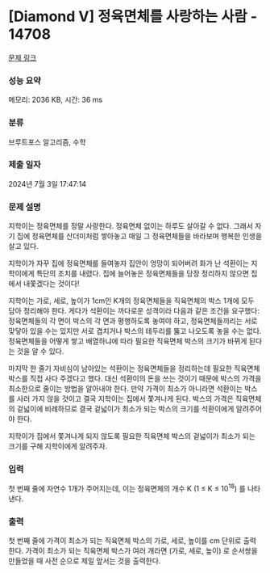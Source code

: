 # [Diamond V] 정육면체를 사랑하는 사람 - 14708 

[문제 링크](https://www.acmicpc.net/problem/14708) 

### 성능 요약

메모리: 2036 KB, 시간: 36 ms

### 분류

브루트포스 알고리즘, 수학

### 제출 일자

2024년 7월 3일 17:47:14

### 문제 설명

<p>지학이는 정육면체를 정말 사랑한다. 정육면체 없이는 하루도 살아갈 수 없다. 그래서 자기 집에 정육면체를 산더미처럼 쌓아놓고 매일 그 정육면체들을 바라보며 행복한 인생을 살고 있다.</p>

<p>지학이가 자꾸 집에 정육면체를 들여놓자 집안이 엉망이 되어버려 화가 난 석환이는 지학이에게 특단의 조치를 내렸다. 집에 늘어놓은 정육면체들을 당장 정리하지 않으면 집에서 내쫓겠다는 것이다!</p>

<p>지학이는 가로, 세로, 높이가 1cm인 K개의 정육면체들을 직육면체의 박스 1개에 모두 담아 정리해야 한다. 게다가 석환이는 까다로운 성격이라 다음과 같은 조건을 요구했다: 정육면체들의 각 면이 박스의 각 면과 평행하도록 놓여야 하고, 정육면체들끼리는 서로 맞닿아 있을 수는 있지만 서로 겹치거나 박스의 테두리를 뚫고 나오도록 놓을 수는 없다. 정육면체들을 어떻게 쌓고 배열하냐에 따라 필요한 직육면체 박스의 크기가 바뀌게 된다는 것을 알 수 있다.</p>

<p>마지막 한 줄기 자비심이 남아있는 석환이는 정육면체들을 정리하는데 필요한 직육면체 박스를 직접 사다 주겠다고 했다. 대신 석환이의 돈을 쓰는 것이기 때문에 박스의 가격을 최소한으로 줄이는 방법을 알아내야 한다. 만약 가격이 최소가 아니라면 석환이는 박스를 사러 가지 않을 것이고 결국 지학이는 집에서 쫓겨나게 된다. 박스의 가격은 직육면체의 겉넓이에 비례하므로 결국 겉넓이가 최소가 되는 박스의 크기를 석환이에게 알려주어야 한다.</p>

<p>지학이가 집에서 쫓겨나게 되지 않도록 필요한 직육면체 박스의 겉넓이가 최소가 되는 크기를 구해 지학이에게 알려주자.</p>

### 입력 

 <p>첫 번째 줄에 자연수 1개가 주어지는데, 이는 정육면체의 개수 K (1 ≤ K ≤ 10<sup>18</sup>) 를 나타낸다.</p>

### 출력 

 <p>첫 번째 줄에 가격이 최소가 되는 직육면체 박스의 가로, 세로, 높이를 cm 단위로 출력한다. 가격이 최소가 되는 직육면체 박스가 여러 개라면 (가로, 세로, 높이) 로 순서쌍을 만들었을 때 사전 순으로 제일 앞서는 것을 출력한다.</p>

